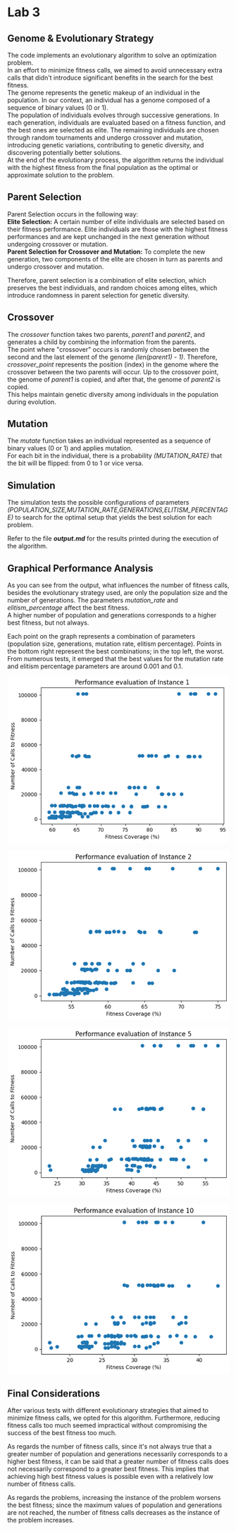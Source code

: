 # Lab 3

## Genome & Evolutionary Strategy
The code implements an evolutionary algorithm to solve an optimization problem.  
In an effort to minimize fitness calls, we aimed to avoid unnecessary extra calls that didn't introduce significant benefits in the search for the best fitness.  
The genome represents the genetic makeup of an individual in the population. In our context, an individual has a genome composed of a sequence of binary values (0 or 1).  
The population of individuals evolves through successive generations. In each generation, individuals are evaluated based on a fitness function, and the best ones are selected as elite. The remaining individuals are chosen through random tournaments and undergo crossover and mutation, introducing genetic variations, contributing to genetic diversity, and discovering potentially better solutions.  
At the end of the evolutionary process, the algorithm returns the individual with the highest fitness from the final population as the optimal or approximate solution to the problem.

## Parent Selection
Parent Selection occurs in the following way:  
**Elite Selection:** A certain number of elite individuals are selected based on their fitness performance. Elite individuals are those with the highest fitness performances and are kept unchanged in the next generation without undergoing crossover or mutation.  
**Parent Selection for Crossover and Mutation:** To complete the new generation, two components of the elite are chosen in turn as parents and undergo crossover and mutation.  

Therefore, parent selection is a combination of elite selection, which preserves the best individuals, and random choices among elites, which introduce randomness in parent selection for genetic diversity.

## Crossover
The *crossover* function takes two parents, *parent1* and *parent2*, and generates a child by combining the information from the parents.  
The point where "crossover" occurs is randomly chosen between the second and the last element of the genome *(len(parent1) - 1)*.
Therefore, *crossover_point* represents the position (index) in the genome where the crossover between the two parents will occur.
Up to the crossover point, the genome of *parent1* is copied, and after that, the genome of *parent2* is copied.  
This helps maintain genetic diversity among individuals in the population during evolution.

## Mutation
The *mutate* function takes an individual represented as a sequence of binary values (0 or 1) and applies mutation.  
For each bit in the individual, there is a probability *(MUTATION_RATE)* that the bit will be flipped: from 0 to 1 or vice versa.

## Simulation
The simulation tests the possible configurations of parameters *(POPULATION_SIZE,MUTATION_RATE,GENERATIONS,ELITISM_PERCENTAGE)* to search for the optimal setup that yields the best solution for each problem.

Refer to the file ***output.md*** for the results printed during the execution of the algorithm.

## Graphical Performance Analysis
As you can see from the output, what influences the number of fitness calls, besides the evolutionary strategy used, are only the population size and the number of generations. The parameters *mutation_rate* and *elitism_percentage* affect the best fitness.  
A higher number of population and generations corresponds to a higher best fitness, but not always.

Each point on the graph represents a combination of parameters (population size, generations, mutation rate, elitism percentage). Points in the bottom right represent the best combinations; in the top left, the worst.
From numerous tests, it emerged that the best values for the mutation rate and elitism percentage parameters are around 0.001 and 0.1.

![Instance 1](Graphs/instance-1.png)

![Instance 2](Graphs/instance-2.png)

![Instance 5](Graphs/instance-5.png)

![Instance 10](Graphs/instance-10.png)

## Final Considerations
After various tests with different evolutionary strategies that aimed to minimize fitness calls, we opted for this algorithm. Furthermore, reducing fitness calls too much seemed impractical without compromising the success of the best fitness too much.

As regards the number of fitness calls, since it's not always true that a greater number of population and generations necessarily corresponds to a higher best fitness, it can be said that a greater number of fitness calls does not necessarily correspond to a greater best fitness. This implies that achieving high best fitness values is possible even with a relatively low number of fitness calls.

As regards the problems, increasing the instance of the problem worsens the best fitness; since the maximum values ​​of population and generations are not reached, the number of fitness calls decreases as the instance of the problem increases.
